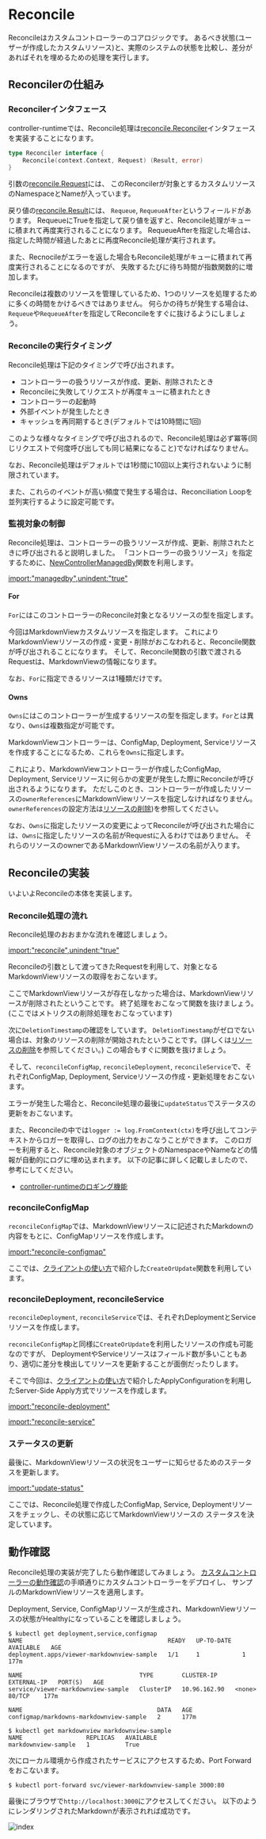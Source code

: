 # Reconcile

Reconcileはカスタムコントローラーのコアロジックです。
あるべき状態(ユーザーが作成したカスタムリソース)と、実際のシステムの状態を比較し、差分があればそれを埋めるための処理を実行します。

## Reconcilerの仕組み

### Reconcilerインタフェース

controller-runtimeでは、Reconcile処理は[reconcile.Reconciler](https://pkg.go.dev/sigs.k8s.io/controller-runtime/pkg/reconcile?tab=doc#Reconciler)インタフェースを実装することになります。

```go
type Reconciler interface {
	Reconcile(context.Context, Request) (Result, error)
}
```

引数の[reconcile.Request](https://pkg.go.dev/sigs.k8s.io/controller-runtime/pkg/reconcile?tab=doc#Request)には、
このReconcilerが対象とするカスタムリソースのNamespaceとNameが入っています。

戻り値の[reconcile.Result](https://pkg.go.dev/sigs.k8s.io/controller-runtime/pkg/reconcile?tab=doc#Result)には、
`Requeue`, `RequeueAfter`というフィールドがあります。
RequeueにTrueを指定して戻り値を返すと、Reconcile処理がキューに積まれて再度実行されることになります。
RequeueAfterを指定した場合は、指定した時間が経過したあとに再度Reconcile処理が実行されます。

また、Recnocileがエラーを返した場合もReconcile処理がキューに積まれて再度実行されることになるのですが、
失敗するたびに待ち時間が指数関数的に増加します。

Reconcileは複数のリソースを管理しているため、1つのリソースを処理するために多くの時間をかけるべきではありません。
何らかの待ちが発生する場合は、`Requeue`や`RequeueAfter`を指定してReconcileをすぐに抜けるようにしましょう。

### Reconcileの実行タイミング

Reconcile処理は下記のタイミングで呼び出されます。

* コントローラーの扱うリソースが作成、更新、削除されたとき
* Reconcileに失敗してリクエストが再度キューに積まれたとき
* コントローラーの起動時
* 外部イベントが発生したとき
* キャッシュを再同期するとき(デフォルトでは10時間に1回)

このような様々なタイミングで呼び出されるので、Reconcile処理は必ず冪等(同じリクエストで何度呼び出しても同じ結果になること)でなければなりません。

なお、Reconcile処理はデフォルトでは1秒間に10回以上実行されないように制限されています。

また、これらのイベントが高い頻度で発生する場合は、Reconciliation Loopを並列実行するように設定可能です。

### 監視対象の制御

Reconcile処理は、コントローラーの扱うリソースが作成、更新、削除されたときに呼び出されると説明しました。
「コントローラーの扱うリソース」を指定するために、[NewControllerManagedBy](https://pkg.go.dev/sigs.k8s.io/controller-runtime/pkg/builder#ControllerManagedBy)関数を利用します。

[import:"managedby",unindent:"true"](../../codes/40_reconcile/internal/controller/markdownview_controller.go)

#### For

`For`にはこのコントローラーのReconcile対象となるリソースの型を指定します。

今回はMarkdownViewカスタムリソースを指定します。
これによりMarkdownViewリソースの作成・変更・削除がおこなわれると、Reconcile関数が呼び出されることになります。
そして、Reconcile関数の引数で渡されるRequestは、MarkdownViewの情報になります。

なお、`For`に指定できるリソースは1種類だけです。

#### Owns

`Owns`にはこのコントローラーが生成するリソースの型を指定します。`For`とは異なり、`Owns`は複数指定が可能です。

MarkdownViewコントローラーは、ConfigMap, Deployment, Serviceリソースを作成することになるため、これらを`Owns`に指定します。

これにより、MarkdownViewコントローラーが作成したConfigMap, Deployment, Serviceリソースに何らかの変更が発生した際にReconcileが呼び出されるようになります。
ただしこのとき、コントローラーが作成したリソースの`ownerReferences`にMarkdownViewリソースを指定しなければなりません。
`ownerReferences`の設定方法は[リソースの削除](./deletion.md))を参照してください。

なお、`Owns`に指定したリソースの変更によってReconcileが呼び出された場合には、`Owns`に指定したリソースの名前がRequestに入るわけではありません。
それらのリソースのownerであるMarkdownViewリソースの名前が入ります。

## Reconcileの実装

いよいよReconcileの本体を実装します。

### Reconcile処理の流れ

Reconcile処理のおおまかな流れを確認しましょう。

[import:"reconcile",unindent:"true"](../../codes/40_reconcile/internal/controller/markdownview_controller.go)

Reconcileの引数として渡ってきたRequestを利用して、対象となるMarkdownViewリソースの取得をおこないます。

ここでMarkdownViewリソースが存在しなかった場合は、MarkdownViewリソースが削除されたということです。
終了処理をおこなって関数を抜けましょう。(ここではメトリクスの削除処理をおこなっています)

次に`DeletionTimestamp`の確認をしています。
`DeletionTimestamp`がゼロでない場合は、対象のリソースの削除が開始されたということです。(詳しくは[リソースの削除](./deletion.md)を参照してください。)
この場合もすぐに関数を抜けましょう。

そして、`reconcileConfigMap`, `reconcileDeployment`, `reconcileService`で、それぞれConfigMap, Deployment, Serviceリソースの作成・更新処理をおこないます。

エラーが発生した場合と、Reconcile処理の最後に`updateStatus`でステータスの更新をおこないます。

また、Reconcileの中では`logger := log.FromContext(ctx)`を呼び出してコンテキストからロガーを取得し、ログの出力をおこなうことができます。
このロガーを利用すると、Reconcile対象のオブジェクトのNamespaceやNameなどの情報が自動的にログに埋め込まれます。
以下の記事に詳しく記載しましたので、参考にしてください。

- [controller-runtimeのロギング機能](https://zenn.dev/zoetro/articles/760346baab7e24)

### reconcileConfigMap

`reconcileConfigMap`では、MarkdownViewリソースに記述されたMarkdownの内容をもとに、ConfigMapリソースを作成します。

[import:"reconcile-configmap"](../../codes/40_reconcile/internal/controller/markdownview_controller.go)

ここでは、[クライアントの使い方](./client.md)で紹介した`CreateOrUpdate`関数を利用しています。

### reconcileDeployment, reconcileService

`reconcileDeployment`, `reconcileService`では、それぞれDeploymentとServiceリソースを作成します。

`reconcileConfigMap`と同様に`CreateOrUpdate`を利用したリソースの作成も可能なのですが、
DeploymentやServiceリソースはフィールド数が多いこともあり、適切に差分を検出してリソースを更新することが面倒だったりします。

そこで今回は、[クライアントの使い方](./client.md)で紹介したApplyConfigurationを利用したServer-Side Apply方式でリソースを作成します。

[import:"reconcile-deployment"](../../codes/40_reconcile/internal/controller/markdownview_controller.go)

[import:"reconcile-service"](../../codes/40_reconcile/internal/controller/markdownview_controller.go)

### ステータスの更新

最後に、MarkdownViewリソースの状況をユーザーに知らせるためのステータスを更新します。

[import:"update-status"](../../codes/40_reconcile/internal/controller/markdownview_controller.go)

ここでは、Reconcile処理で作成したConfigMap, Service, Deploymentリソースをチェックし、その状態に応じてMarkdownViewリソースの
ステータスを決定しています。

## 動作確認

Reconcile処理の実装が完了したら動作確認してみましょう。
[カスタムコントローラーの動作確認](../kubebuilder/kind.md)の手順通りにカスタムコントローラーをデプロイし、
サンプルのMarkdownViewリソースを適用します。

Deployment, Service, ConfigMapリソースが生成され、MarkdownViewリソースの状態がHealthyになっていることを確認しましょう。

```
$ kubectl get deployment,service,configmap
NAME                                         READY   UP-TO-DATE   AVAILABLE   AGE
deployment.apps/viewer-markdownview-sample   1/1     1            1           177m

NAME                                 TYPE        CLUSTER-IP     EXTERNAL-IP   PORT(S)   AGE
service/viewer-markdownview-sample   ClusterIP   10.96.162.90   <none>        80/TCP    177m

NAME                                      DATA   AGE
configmap/markdowns-markdownview-sample   2      177m

$ kubectl get markdownview markdownview-sample
NAME                  REPLICAS   AVAILABLE
markdownview-sample   1          True
```

次にローカル環境から作成されたサービスにアクセスするため、Port Forwardをおこないます。

```
$ kubectl port-forward svc/viewer-markdownview-sample 3000:80
```

最後にブラウザで`http://localhost:3000`にアクセスしてください。
以下のようにレンダリングされたMarkdownが表示されれば成功です。

![index](./img/mdbook.png)

